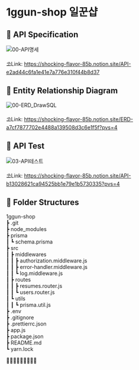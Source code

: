 # 1ggun-shop 일꾼샵

## 🍓 API Specification

![00-API명세](https://github.com/CDR4733/1ggun-shop/assets/166963977/4246cff9-4288-4f93-b7b1-e0689349ba58)


⛱️Link: https://shocking-flavor-85b.notion.site/API-e2ad44c6fa1e41e7a776e310f44b8d37


## 🥕 Entity Relationship Diagram

![00-ERD_DrawSQL](https://github.com/CDR4733/1ggun-shop/assets/166963977/4f0f435a-b2dc-47e5-879d-e735c27c5a54)


⛱️Link: https://shocking-flavor-85b.notion.site/ERD-a7cf7877702e4488a139508d3c6e1f5f?pvs=4


## 🍉 API Test

![03-API테스트](https://github.com/CDR4733/1ggun-shop/assets/166963977/ddcff004-af7a-4565-acad-995f9b454906)


⛱️Link: https://shocking-flavor-85b.notion.site/API-b13028621ca94525bb1e79e1b5730335?pvs=4


## 🍋 Folder Structures   
   
1ggun-shop   
 ┣ .git   
 ┣ node_modules   
 ┣ prisma   
 ┃ ┗ schema.prisma   
 ┣ src   
 ┃ ┣ middlewares   
 ┃ ┃ ┣ authorization.middleware.js   
 ┃ ┃ ┣ error-handler.middleware.js   
 ┃ ┃ ┗ log.middleware.js   
 ┃ ┣ routes   
 ┃ ┃ ┣ resumes.router.js   
 ┃ ┃ ┗ users.router.js   
 ┃ ┗ utils   
 ┃ ┃ ┗ prisma.util.js   
 ┣ .env   
 ┣ .gitignore   
 ┣ .prettierrc.json   
 ┣ app.js   
 ┣ package.json   
 ┣ README.md   
 ┗ yarn.lock   



🍊🍋🍎🥭🍍🍑🍏🍒🍌
